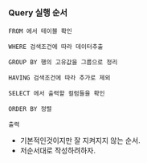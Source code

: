 ### Query 실행 순서

```
FROM 에서 테이블 확인

WHERE 검색조건에 따라 데이터추출 

GROUP BY 행의 고유값을 그룹으로 정리

HAVING 검색조건에 따라 추가로 제외

SELECT 에서 출력할 컬럼들을 확인

ORDER BY 정렬

출력

```

+ 기본적인것이지만 잘 지켜지지 않는 순서.
+ 저순서대로 작성하려하자.
